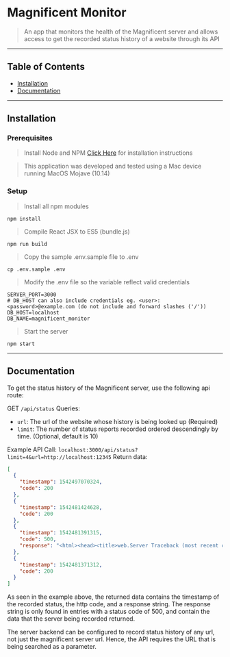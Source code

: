 # Magnificent Monitor

> An app that monitors the health of the Magnificent server and allows access to get the recorded status history of a website through its API

---

## Table of Contents

- [Installation](#installation)
- [Documentation](#documentation)

---

## Installation

### Prerequisites

> Install Node and NPM
> [Click Here](https://nodejs.org/en/download/package-manager/) for installation instructions

> This application was developed and tested using a Mac device running MacOS Mojave (10.14)

### Setup

> Install all npm modules

```shell
npm install
```

> Compile React JSX to ES5 (bundle.js)

```shell
npm run build
```

> Copy the sample .env.sample file to .env

```shell
cp .env.sample .env
```

> Modify the .env file so the variable reflect valid credentials

```env
SERVER_PORT=3000
# DB_HOST can also include credentials eg. <user>:<password>@example.com (do not include and forward slashes ('/'))
DB_HOST=localhost
DB_NAME=magnificent_monitor
```

> Start the server

```shell
npm start
```

---

## Documentation

To get the status history of the Magnificent server, use the following api route:

GET `/api/status`
Queries:

- `url`: The url of the website whose history is being looked up (Required)
- `limit`: The number of status reports recorded ordered descendingly by time. (Optional, default is 10)

Example API Call: `localhost:3000/api/status?limit=4&url=http://localhost:12345`
Return data:

```json
[
  {
    "timestamp": 1542497070324,
    "code": 200
  },
  {
    "timestamp": 1542481424628,
    "code": 200
  },
  {
    "timestamp": 1542481391315,
    "code": 500,
    "response": "<html><head><title>web.Server Traceback (most recent call last)</title></head><body><b>web.Server Traceback (most recent call last):</b>\n\n<div>\n  <style type=\"text/css\">\n    div.error {\n      color: red;" // The response has been truncated for this example
  },
  {
    "timestamp": 1542481371312,
    "code": 200
  }
]
```

As seen in the example above, the returned data contains the timestamp of the recorded status, the http code, and a response string. The response string is only found in entries with a status code of 500, and contain the data that the server being recorded returned.

The server backend can be configured to record status history of any url, not just the magnificent server url. Hence, the API requires the URL that is being searched as a parameter.

